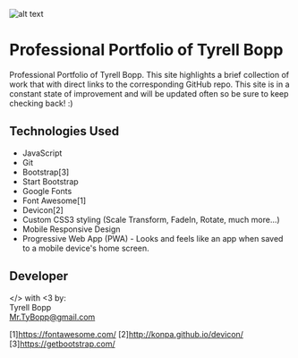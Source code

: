 ![alt text](https://github.com/tbopp/tbopp.github.io/blob/master/img/Portfolio.gif?raw=true "Logo Title Text 1")

# Professional Portfolio of Tyrell Bopp
Professional Portfolio of Tyrell Bopp. This site highlights a brief collection of work that with direct links to the corresponding GitHub repo. This site is in a constant state of improvement and will be updated often so be sure to keep checking back! :)

## Technologies Used
- JavaScript
- Git
- Bootstrap[3]
- Start Bootstrap
- Google Fonts
- Font Awesome[1]
- Devicon[2]
- Custom CSS3 styling (Scale Transform, FadeIn, Rotate, much more...)
- Mobile Responsive Design
- Progressive Web App (PWA) - Looks and feels like an app when saved to a mobile device's home screen.

## Developer
</> with <3 by:  
 Tyrell Bopp  
 Mr.TyBopp@gmail.com

[1]https://fontawesome.com/
[2]http://konpa.github.io/devicon/
[3]https://getbootstrap.com/
